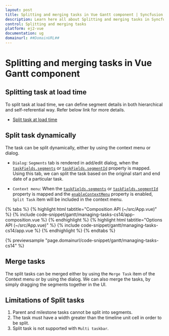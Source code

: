 ```yaml
---
layout: post
title: Splitting and merging tasks in Vue Gantt component | Syncfusion
description: Learn here all about Splitting and merging tasks in Syncfusion Vue Gantt component of Syncfusion Essential JS 2 and more.
control: Splitting and merging tasks 
platform: ej2-vue
documentation: ug
domainurl: ##DomainURL##
---
```


# Splitting and merging tasks in Vue Gantt component

## Splitting task at load time

To split task at load time, we can define segment details in both hierarchical and self-referential way.
Refer below link for more details.

* [Split task at load time](../data-binding#split-task)

## Split task dynamically

The task can be split dynamically, either by using the context menu or dialog.

* `Dialog`: `Segments` tab is rendered in add/edit dialog, when the [`taskFields.segments`](https://ej2.syncfusion.com/vue/documentation/api/gantt/taskFields/#segments) or [`taskFields.segmentId`](https://ej2.syncfusion.com/vue/documentation/api/gantt/taskFields/#segmentId) property is mapped. Using this tab, we can split the task based on the original start and end date of a particular task.

* `Context menu`: When the [`taskFields.segments`](https://ej2.syncfusion.com/vue/documentation/api/gantt/taskFields/#segments) or [`taskFields.segmentId`](https://ej2.syncfusion.com/vue/documentation/api/gantt/taskFields/#segmentId) property is mapped and the [`enableContextMenu`](https://ej2.syncfusion.com/vue/documentation/api/gantt/#enablecontextmenu) property is enabled, `Split Task` item will be included in the context menu.

{% tabs %}
{% highlight html tabtitle="Composition API (~/src/App.vue)" %}
{% include code-snippet/gantt/managing-tasks-cs14/app-composition.vue %}
{% endhighlight %}
{% highlight html tabtitle="Options API (~/src/App.vue)" %}
{% include code-snippet/gantt/managing-tasks-cs14/app.vue %}
{% endhighlight %}
{% endtabs %}
        
{% previewsample "page.domainurl/code-snippet/gantt/managing-tasks-cs14" %}

## Merge tasks

The split tasks can be merged either by using the `Merge Task` item of the Context menu or by using the dialog. We can also merge the tasks, by simply dragging the segments together in the UI.

## Limitations of Split tasks

1. Parent and milestone tasks cannot be split into segments.
2. The task must have a width greater than the timeline unit cell in order to be split.
3. Split task is not supported with `Multi taskbar`.
